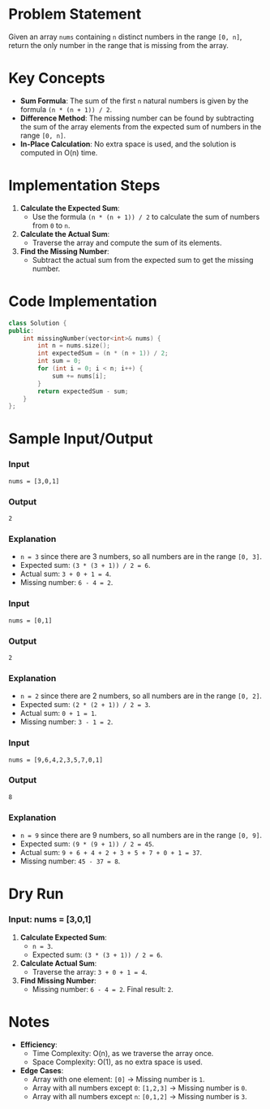 # Problem Statement
Given an array `nums` containing `n` distinct numbers in the range `[0, n]`, return the only number in the range that is missing from the array.
# Key Concepts
- **Sum Formula**: The sum of the first `n` natural numbers is given by the formula `(n * (n + 1)) / 2`.
- **Difference Method**: The missing number can be found by subtracting the sum of the array elements from the expected sum of numbers in the range `[0, n]`.
- **In-Place Calculation**: No extra space is used, and the solution is computed in O(n) time.
# Implementation Steps
1. **Calculate the Expected Sum**:
   - Use the formula `(n * (n + 1)) / 2` to calculate the sum of numbers from `0` to `n`.
2. **Calculate the Actual Sum**:
   - Traverse the array and compute the sum of its elements.
3. **Find the Missing Number**:
   - Subtract the actual sum from the expected sum to get the missing number.
# Code Implementation
```cpp
class Solution {
public:
    int missingNumber(vector<int>& nums) {
        int n = nums.size();
        int expectedSum = (n * (n + 1)) / 2;
        int sum = 0;
        for (int i = 0; i < n; i++) {
            sum += nums[i];
        }
        return expectedSum - sum;
    }
};
```
# Sample Input/Output
### Input
```plaintext
nums = [3,0,1]
```
### Output
```plaintext
2
```
### Explanation
- `n = 3` since there are 3 numbers, so all numbers are in the range `[0, 3]`.
- Expected sum: `(3 * (3 + 1)) / 2 = 6`.
- Actual sum: `3 + 0 + 1 = 4`.
- Missing number: `6 - 4 = 2`.
### Input
```plaintext
nums = [0,1]
```
### Output
```plaintext
2
```
### Explanation
- `n = 2` since there are 2 numbers, so all numbers are in the range `[0, 2]`.
- Expected sum: `(2 * (2 + 1)) / 2 = 3`.
- Actual sum: `0 + 1 = 1`.
- Missing number: `3 - 1 = 2`.
### Input
```plaintext
nums = [9,6,4,2,3,5,7,0,1]
```
### Output
```plaintext
8
```
### Explanation
- `n = 9` since there are 9 numbers, so all numbers are in the range `[0, 9]`.
- Expected sum: `(9 * (9 + 1)) / 2 = 45`.
- Actual sum: `9 + 6 + 4 + 2 + 3 + 5 + 7 + 0 + 1 = 37`.
- Missing number: `45 - 37 = 8`.
# Dry Run
### Input: nums = [3,0,1]
1. **Calculate Expected Sum**:
   - `n = 3`.
   - Expected sum: `(3 * (3 + 1)) / 2 = 6`.
2. **Calculate Actual Sum**:
   - Traverse the array: `3 + 0 + 1 = 4`.
3. **Find Missing Number**:
   - Missing number: `6 - 4 = 2`.
Final result: `2`.
# Notes
- **Efficiency**:
  - Time Complexity: O(n), as we traverse the array once.
  - Space Complexity: O(1), as no extra space is used.
- **Edge Cases**:
  - Array with one element: `[0]` → Missing number is `1`.
  - Array with all numbers except `0`: `[1,2,3]` → Missing number is `0`.
  - Array with all numbers except `n`: `[0,1,2]` → Missing number is `3`.